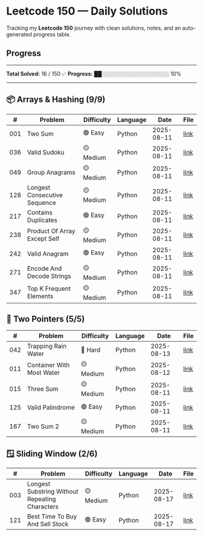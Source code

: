 # Leetcode 150 — Daily Solutions

Tracking my **Leetcode 150** journey with clean solutions, notes, and an auto-generated progress table.

## Progress
---

<!-- AUTOGEN:START -->
**Total Solved:** 16 / 150 ✅
**Progress:** ██░░░░░░░░░░░░░░░░░░ 10%

---

## 📦 Arrays & Hashing (9/9)
| # | Problem | Difficulty | Language | Date | File |
|---|---------|------------|----------|------|------|
| 001 | Two Sum | 🟢 Easy | Python | 2025-08-11 | [link](01-arrays_hashing/LC001-two-sum.py) |
| 036 | Valid Sudoku | 🟡 Medium | Python | 2025-08-11 | [link](01-arrays_hashing/LC036-valid-sudoku.py) |
| 049 | Group Anagrams | 🟡 Medium | Python | 2025-08-11 | [link](01-arrays_hashing/LC049-group-anagrams.py) |
| 128 | Longest Consecutive Sequence | 🟡 Medium | Python | 2025-08-11 | [link](01-arrays_hashing/LC128-Longest-Consecutive-Sequence.py) |
| 217 | Contains Duplicates | 🟢 Easy | Python | 2025-08-11 | [link](01-arrays_hashing/LC217-contains-duplicates.py) |
| 238 | Product Of Array Except Self | 🟡 Medium | Python | 2025-08-11 | [link](01-arrays_hashing/LC238-Product-Of-Array-Except-Self.py) |
| 242 | Valid Anagram | 🟢 Easy | Python | 2025-08-11 | [link](01-arrays_hashing/LC242-valid-anagram.py) |
| 271 | Encode And Decode Strings | 🟡 Medium | Python | 2025-08-11 | [link](01-arrays_hashing/LC271-Encode-and-Decode-Strings.py) |
| 347 | Top K Frequent Elements | 🟡 Medium | Python | 2025-08-11 | [link](01-arrays_hashing/LC347-Top-K-Frequent-Elements.py) |

## 🔄 Two Pointers (5/5)
| # | Problem | Difficulty | Language | Date | File |
|---|---------|------------|----------|------|------|
| 042 | Trapping Rain Water | 🔴 Hard | Python | 2025-08-13 | [link](02-two_pointers/LC042-trapping-rain-water.py) |
| 011 | Container With Most Water | 🟡 Medium | Python | 2025-08-12 | [link](02-two_pointers/LC011-Container-with-most-water.py) |
| 015 | Three Sum | 🟡 Medium | Python | 2025-08-11 | [link](02-two_pointers/LC015-three-sum.py) |
| 125 | Valid Palindrome | 🟢 Easy | Python | 2025-08-11 | [link](02-two_pointers/LC125-valid-palindrome.py) |
| 167 | Two Sum 2 | 🟡 Medium | Python | 2025-08-11 | [link](02-two_pointers/LC167-two-sum-2.py) |

## 🪟 Sliding Window (2/6)
| # | Problem | Difficulty | Language | Date | File |
|---|---------|------------|----------|------|------|
| 003 | Longest Substring Without Repeating Characters | 🟡 Medium | Python | 2025-08-17 | [link](03-sliding_window/LC003-Longest-substring-without-repeating-characters.py) |
| 121 | Best Time To Buy And Sell Stock | 🟢 Easy | Python | 2025-08-17 | [link](03-sliding_window/LC121-best-time-to-buy-and-sell-stock.py) |

<!-- AUTOGEN:END -->
